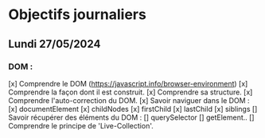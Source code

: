 # Objectifs journaliers

## Lundi 27/05/2024

### DOM :

[x] Comprendre le DOM (https://javascript.info/browser-environment)
  [x] Comprendre la façon dont il est construit.
  [x] Comprendre sa structure.
  [x] Comprendre l'auto-correction du DOM.
[x] Savoir naviguer dans le DOM :
  [x] documentElement
  [x] childNodes
  [x] firstChild
  [x] lastChild
  [x] siblings
[] Savoir récupérer des éléments du DOM :
  [] querySelector
  [] getElement..
  [] Comprendre le principe de 'Live-Collection'.
